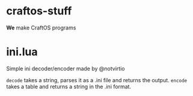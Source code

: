 # craftos-stuff
**We** make CraftOS programs

# ini.lua
Simple ini decoder/encoder made by @notvirtio

`decode` takes a string, parses it as a .ini file and returns the output.
`encode` takes a table and returns a string in the .ini format.
